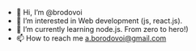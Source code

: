 - 👋 Hi, I’m @brodovoi
- 👀 I’m interested in Web development (js, react.js). 
- 🌱 I’m currently learning node.js. From zero to hero!)
- 📫 How to reach me a.borodovoi@gmail.com

<!---
zzzfisherzzz/zzzfisherzzz is a ✨ special ✨ repository because its `README.md` (this file) appears on your GitHub profile.
You can click the Preview link to take a look at your changes.
--->
